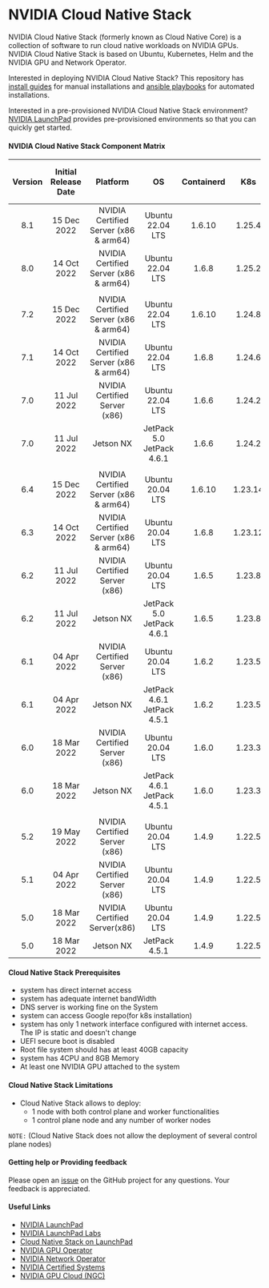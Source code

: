 # NVIDIA Cloud Native Stack 

NVIDIA Cloud Native Stack (formerly known as Cloud Native Core) is a collection of software to run cloud native workloads on NVIDIA GPUs. NVIDIA Cloud Native Stack is based on Ubuntu, Kubernetes, Helm and the NVIDIA GPU and Network Operator.

Interested in deploying NVIDIA Cloud Native Stack? This repository has [install guides](https://github.com/NVIDIA/cloud-native-stack/tree/master/install-guides) for manual installations and [ansible playbooks](https://github.com/NVIDIA/cloud-native-stack/tree/master/playbooks) for automated installations.

Interested in a pre-provisioned NVIDIA Cloud Native Stack environment? [NVIDIA LaunchPad](https://www.nvidia.com/en-us/data-center/launchpad/) provides pre-provisioned environments so that you can quickly get started.

#### NVIDIA Cloud Native Stack Component Matrix

| Version | Initial Release Date   | Platform              | OS    | Containerd | K8s    | Helm  | NVIDIA GPU Operator | NVIDIA Network Operator | NVIDIA Data Center Driver |
| :---:   |    :---:     | :---:                           | :---:  | :---:      | :---: | :---:        | :---:            | :---:      | :---: |
| 8.1    | 15 Dec 2022   | NVIDIA Certified Server (x86 & arm64)  | Ubuntu 22.04 LTS            | 1.6.10 | 1.25.4 |  3.10.2 | 22.9.1       | 1.4.0(x86 only)            | 525.60.13  |
| 8.0     | 14 Oct 2022   | NVIDIA Certified Server (x86 & arm64)  | Ubuntu 22.04 LTS            | 1.6.8 | 1.25.2 |  3.10.0 | 22.9.0       | 1.3.0(x86 only)            | 520.61.07  |
|         |                |                               |                             |            |       |       |                  |            |                  | 
| 7.2    | 15 Dec 2022   | NVIDIA Certified Server (x86 & arm64)  | Ubuntu 22.04 LTS            | 1.6.10 | 1.24.8 |  3.10.2 | 22.9.1       | 1.4.0(x86 only)            | 525.60.13  |
| 7.1     | 14 Oct 2022   | NVIDIA Certified Server (x86 & arm64)  | Ubuntu 22.04 LTS            | 1.6.8 | 1.24.6 |  3.10.0 | 22.9.0       | 1.3.0(x86 only)            | 520.61.07  | 
| 7.0     | 11 Jul 2022   | NVIDIA Certified Server (x86)  | Ubuntu 22.04 LTS            | 1.6.6 | 1.24.2 |  3.9.0 | 1.11.0       | 1.2.0            | 515.48.07   | 
| 7.0     | 11 Jul 2022   | Jetson NX                      | JetPack 5.0 JetPack 4.6.1   | 1.6.6 | 1.24.2 |  3.9.0 | N/A          | N/A              | N/A         |  
|         |                |                               |                             |            |       |       |                  |            |                  | 
| 6.4    | 15 Dec 2022   | NVIDIA Certified Server (x86 & arm64)  | Ubuntu 20.04 LTS            | 1.6.10 | 1.23.14 |  3.10.2 | 22.9.1       | 1.4.0(x86 only)            | 525.60.13  |
| 6.3    | 14 Oct 2022   | NVIDIA Certified Server (x86 & arm64)  | Ubuntu 20.04 LTS            | 1.6.8 | 1.23.12 | 3.10.0 | 22.9.0       | 1.3.0(x86 only)            | 520.61.07  |
| 6.2     | 11 Jul 2022   | NVIDIA Certified Server (x86)  | Ubuntu 20.04 LTS            | 1.6.5 | 1.23.8 | 3.8.2 | 1.11.0       | 1.2.0            | 515.48.07  | 
| 6.2     | 11 Jul 2022   | Jetson NX                      | JetPack 5.0 JetPack 4.6.1   | 1.6.5 | 1.23.8 | 3.8.2 | N/A         | N/A              | N/A         |  
| 6.1     | 04 Apr 2022   | NVIDIA Certified Server (x86)  | Ubuntu 20.04 LTS            | 1.6.2 | 1.23.5 | 3.8.1 | 1.10.1      | 1.1.0            | 510.47.03 | 
| 6.1     | 04 Apr 2022   | Jetson NX                      | JetPack 4.6.1 JetPack 4.5.1 | 1.6.2 | 1.23.5 | 3.8.1 | N/A         | N/A              | N/A         |    
| 6.0     | 18 Mar 2022   | NVIDIA Certified Server (x86)  | Ubuntu 20.04 LTS            | 1.6.0 | 1.23.3 | 3.8.0 | 1.9.1       | 1.1.0            | 510.47.03     |  
| 6.0     | 18 Mar 2022   | Jetson NX                      | JetPack 4.6.1 JetPack 4.5.1 | 1.6.0 | 1.23.3 | 3.8.0 | N/A         | N/A              | N/A         | 
|         |               |                                |        |            |       |                |                  |            |                 | 
| 5.2     | 19 May 2022   | NVIDIA Certified Server (x86)  | Ubuntu 20.04 LTS            | 1.4.9 |1.22.5  | 3.8.2 | 1.10.1       | 1.1.0            | 510.47.03 | 
| 5.1     | 04 Apr 2022   | NVIDIA Certified Server (x86)  | Ubuntu 20.04 LTS            | 1.4.9 | 1.22.5 | 3.6.3 | 1.10.1       | 1.1.0            | 470.103.01  | 
| 5.0     | 18 Mar 2022  | NVIDIA Certified Server(x86)    | Ubuntu 20.04 LTS            | 1.4.9 | 1.22.5 | 3.6.3  | 1.9.1        | 1.1.0            | 470.103.01 |  
| 5.0     | 18 Mar 2022   | Jetson NX                      | JetPack 4.5.1               | 1.4.9 |1.22.5  | 3.6.3 | N/A          | N/A              | N/A     |

#### Cloud Native Stack Prerequisites

- system has direct internet access
- system has adequate internet bandWidth
- DNS server is working fine on the System
- system can access Google repo(for k8s installation)
- system has only 1 network interface configured with internet access. The IP is static and doesn't change
- UEFI secure boot is disabled
- Root file system should has at least 40GB capacity
- system has 4CPU and 8GB Memory
- At least one NVIDIA GPU attached to the system

#### Cloud Native Stack Limitations

- Cloud Native Stack allows to deploy:
    - 1 node with both control plane and worker functionalities
    - 1 control plane node and any number of worker nodes

`NOTE:` (Cloud Native Stack does not allow the deployment of several control plane nodes)

#### Getting help or Providing feedback

Please open an [issue](https://github.com/NVIDIA/cloud-native-stack/issues) on the GitHub project for any questions. Your feedback is appreciated.

#### Useful Links
- [NVIDIA LaunchPad](https://www.nvidia.com/en-us/data-center/launchpad/)
- [NVIDIA LaunchPad Labs](https://docs.nvidia.com/launchpad/index.html)
- [Cloud Native Stack on LaunchPad](https://docs.nvidia.com/LaunchPad/developer-labs/overview.html)
- [NVIDIA GPU Operator](https://docs.nvidia.com/datacenter/cloud-native/gpu-operator/overview.html)
- [NVIDIA Network Operator](https://docs.nvidia.com/networking/display/COKAN10/Network+Operator)
- [NVIDIA Certified Systems](https://www.nvidia.com/en-us/data-center/products/certified-systems/)
- [NVIDIA GPU Cloud (NGC)](https://catalog.ngc.nvidia.com/)
